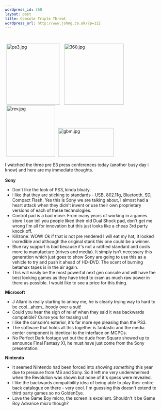 ```yaml
--- 
wordpress_id: 360
layout: post
title: Console Triple Threat
wordpress_url: http://www.johng.co.uk/?p=112
---
```

<p>&nbsp;</p><p><img width="176" vspace="0" hspace="5" height="200" border="0" src="http://www.johng.co.uk/wp-content/images/ps3.jpg" alt="ps3.jpg" title="ps3.jpg" />&nbsp;<img width="196" vspace="0" hspace="5" height="200" border="0" src="http://www.johng.co.uk/wp-content/images/360.jpg" alt="360.jpg" title="360.jpg" /><img width="160" vspace="0" hspace="5" height="169" border="0" src="http://www.johng.co.uk/wp-content/images/rev.jpg" alt="rev.jpg" title="rev.jpg" /><img width="183" vspace="0" hspace="5" height="95" border="0" title="gbm.jpg" alt="gbm.jpg" src="http://www.johng.co.uk/wp-content/images/gbm.jpg" /><br /> <br /> I watched the three pre E3 press conferences today (another busy day i know) and here are my immediate thoughts.<br /> <br /> <strong>Sony</strong> </p> <ul>   <li>Don't like the look of PS3, kinda 	bloaty.</li>   <li>I like that they are sticking to standards - USB, 802.11g, Bluetooth, SD, Compact Flash. Yes this is Sony we are talking about, I almost had a heart attack when they didn't invent or use their own proprietary versions of each of these technologies. </li>   <li>Control pad is a bad move. From many years of working in a games store I can tell you people liked their old Dual Shock pad, don't get me wrong I'm all for innovation but this just looks like a cheap 3rd party knock off.</li>   <li>Killzone: WOW! Ok if that is not pre rendered I will eat my hat, it looked incredible and although the original stank this one could be a winner.</li>   <li>Blue ray support is bad because it's not a ratified standard and costs more to manufacture (drives and media). It simply isn't necessary this generation which just goes to show Sony are going to use this as a vehicle to try and push it ahead of HD-DVD. The scent of burning betamax tapes is in the air again.</li>   <li>This will easily be the most powerful next gen console and will have the best looking games as they have tried to cram as much raw power in there as possible. I would like to see a price for this thing. </li> </ul>   	   	   	   	   	   <strong>Microsoft</strong>  <ul>   <li>J Allard is really starting to 	annoy me, he is clearly trying way to hard to be cool...ahem...hoody 	over a suit!  	</li>   <li>Could you hear the sigh of relief 	when they said it was backwards compatible? Curse you for teasing 	us!</li>   <li>I like the console's exterior, 	it's far more eye pleasing than the PS3.  	</li>   <li>The software that holds all this 	together is fantastic and the media center component is identical to 	the interface on MCPCs.</li>   <li>No Perfect Dark footage yet but the dude from Square showed up to announce Final Fantasy XI, he must have just come from the Sony presentation. </li> </ul>   	   	   	   	   <strong>Nintendo</strong>&nbsp;  <ul>   <li>It seemed Nintendo had been forced 	into showing <em>something</em> this year due to pressure from MS and Sony. So it left me very underwhelmed when the Revolution was shown but none of it's specs were revealed.</li>   <li>I like the backwards compatibility idea of being able to play their entire back catalogue on there - very cool. I'm guessing this doesn't extend to third party games so no GoldenEye. </li>   <li>Love the Game Boy micro, the screen is excellent. Shouldn't 	it be Game Boy Advance micro though?<br />  </li> </ul>   	   	  <ul>          </ul><ul>     </ul>
